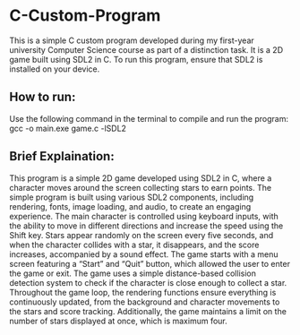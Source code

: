 # C-Custom-Program

This is a simple C custom program developed during my first-year university Computer Science course as part of a distinction task. It is a 2D game built using SDL2 in C. To run this program, ensure that SDL2 is installed on your device.

## How to run:
Use the following command in the terminal to compile and run the program:
gcc -o main.exe game.c -lSDL2


## Brief Explaination:
This program is a simple 2D game developed using SDL2 in C, where a character moves around the screen collecting stars to earn points. The simple program is built using various SDL2 components, including rendering, fonts, image loading, and audio, to create an engaging experience. The main character is controlled using keyboard inputs, with the ability to move in different directions and increase the speed using the Shift key. Stars appear randomly on the screen every five seconds, and when the character collides with a star, it disappears, and the score increases, accompanied by a sound effect. The game starts with a menu screen featuring a “Start” and “Quit” button, which allowed the user to enter the game or exit. The game uses a simple distance-based collision detection system to check if the character is close enough to collect a star. Throughout the game loop, the rendering functions ensure everything is continuously updated, from the background and character movements to the stars and score tracking. Additionally, the game maintains a limit on the number of stars displayed at once, which is maximum four.
